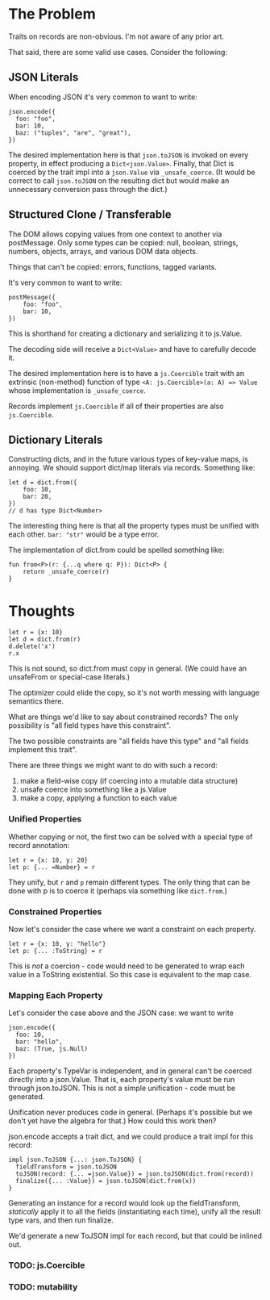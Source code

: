 # The Problem

Traits on records are non-obvious.  I'm not aware of any prior art.

That said, there are some valid use cases.  Consider the following:

## JSON Literals

When encoding JSON it's very common to want to write:

```
json.encode({
  foo: "foo",
  bar: 10,
  baz: ("tuples", "are", "great"),
})
```

The desired implementation here is that `json.toJSON` is invoked
on every property, in effect producing a `Dict<json.Value>`.  Finally,
that Dict is coerced by the trait impl into a `json.Value` via `_unsafe_coerce`.
(It would be correct to call `json.toJSON` on the resulting dict but would make an
unnecessary conversion pass through the dict.)

## Structured Clone / Transferable

The DOM allows copying values from one context to another
via postMessage.  Only some types can be copied: null, boolean,
strings, numbers, objects, arrays, and various DOM data objects.

Things that can't be copied: errors, functions, tagged variants.

It's very common to want to write:

```
postMessage({
    foo: "foo",
    bar: 10,
})
```

This is shorthand for creating a dictionary and serializing it to js.Value.

The decoding side will receive a `Dict<Value>` and have to carefully decode it.

The desired implementation here is to have a `js.Coercible` trait with an extrinsic (non-method) function of type `<A: js.Coercible>(a: A) => Value` whose implementation is `_unsafe_coerce`.

Records implement `js.Coercible` if all of their properties are also `js.Coercible`.

## Dictionary Literals

Constructing dicts, and in the future various types of key-value maps, is annoying.
We should support dict/map literals via records.  Something like:

```
let d = dict.from({
    foo: 10,
    bar: 20,
})
// d has type Dict<Number>
```

The interesting thing here is that all the property types must be unified with each
other.  `bar: "str"` would be a type error.

The implementation of dict.from could be spelled something like:

```
fun from<P>(r: {...q where q: P}): Dict<P> {
    return _unsafe_coerce(r)
}
``` 

# Thoughts

```
let r = {x: 10}
let d = dict.from(r)
d.delete('x')
r.x
```

This is not sound, so dict.from must copy in general.
(We could have an unsafeFrom or special-case literals.)

The optimizer could elide the copy, so it's not worth messing
with language semantics there.

What are things we'd like to say about constrained records?  The
only possibility is "all field types have this constraint".

The two possible constraints are "all fields have this type" and
"all fields implement this trait".

There are three things we might want to do with such a record:

1. make a field-wise copy (if coercing into a mutable data structure)
2. unsafe coerce into something like a js.Value
3. make a copy, applying a function to each value

### Unified Properties

Whether copying or not, the first two can be solved with a special
type of record annotation:

```
let r = {x: 10, y: 20}
let p: {... =Number} = r
```

They unify, but `r` and `p` remain different types.  The only thing
that can be done with p is to coerce it (perhaps via something like
`dict.from`.)

### Constrained Properties

Now let's consider the case where we want a constraint on each property.

```
let r = {x: 10, y: "hello"}
let p: {... :ToString} = r
```

This is _not_ a coercion - code would need to be generated to wrap
each value in a ToString existential.  So this case is equivalent to
the map case.

### Mapping Each Property

Let's consider the case above and the JSON case: we want to write

```
json.encode({
  foo: 10,
  bar: "hello",
  baz: (True, js.Null)
})
```

Each property's TypeVar is independent, and in general can't
be coerced directly into a json.Value.  That is, each property's
value must be run through json.toJSON.  This is not a simple
unification - code must be generated.

Unification never produces code in general.  (Perhaps it's
possible but we don't yet have the algebra for that.)
How could this work then?

json.encode accepts a trait dict, and we could produce a trait
impl for this record:

```
impl json.ToJSON {...: json.ToJSON} {
  fieldTransform = json.toJSON
  toJSON(record: {... =json.Value}) = json.toJSON(dict.from(record))
  finalize({... :Value}) = json.toJSON(dict.from(x))
}
```

Generating an instance for a record would look up the fieldTransform,
_statically_ apply it to all the fields (instantiating each time),
unify all the result type vars, and then run finalize.

We'd generate a new ToJSON impl for each record, but that could be
inlined out.

### TODO: js.Coercible

### TODO: mutability

